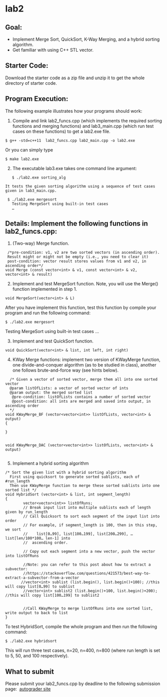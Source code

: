 # lab2

## Goal:

- Implement Merge Sort, QuickSort, K-Way Merging, and a hybrid sorting algorithm.
- Get familiar with using C++ STL vector.

## Starter Code: 

Download the starter code as a zip file and unzip it to get the whole directory of starter code. 


## Program Execution:

The following example illustrates how your programs should work:
1. Compile and link lab2_funcs.cpp (which implements the required sorting functions and merging functions) and lab3_main.cpp (which run test cases on these functions) to get a lab2.exe file. 
```
$ g++ -std=c++11  lab2_funcs.cpp lab2_main.cpp -o lab2.exe 
```

  Or you can simply type 
```
$ make lab2.exe
```

2.  The executable lab3.exe takes one command line argument:

```
   $ ./lab2.exe sorting_alg
```
    It tests the given sorting algorithm using a sequence of test cases given in lab3_main.cpp. 
```
 $ ./lab2.exe mergesort 
   Testing MergeSort using built-in test cases 
   …
```
 

## Details: Implement the following functions in lab2_funcs.cpp: 

1. (Two-way) Merge function.

```
 /*pre-condition: v1, v2 are two sorted vectors (in ascending order). 
 Result might or might not be empty (i.e., you need to clear it)
 post-condition: vector result stores values from v1 and v2, in ascending order*/
void Merge (const vector<int> & v1, const vector<int> & v2, vector<int> & result)
```

2. Implement and test MergeSort function. Note, you will use the Merge() function implemented in step 1. 
```
void MergeSort(vector<int> & L)
```
After you have implement this function, test this function  by compile your program and run the following command:

```
$ ./lab2.exe mergesort
```
   Testing MergeSort using built-in test cases 
    …

3. Implement and test QuickSort function.   
```
void QuickSort(vector<int> & list, int left, int right)
```
4. KWay Merge functions:  implement two version of KWayMerge function, one divide-and-conquer algorithm (as to be studied in class), another one follows brute-and-force way (see hints below).
```
  /* Given a vector of sorted vector, merge them all into one sorted vector 
  @param listOfLists: a vector of sorted vector of ints
  @param output: the merged sorted list 
   @pre-condition: listOfLists contains a number of sorted vector
   @post-condition: all ints are merged and saved into output, in ascending order 
  */
void KWayMerge_BF (vector<vector<int>> listOfLists, vector<int> & output)  
{
  
} 

  
void KWayMerge_DAC (vector<vector<int>> listOfLists, vector<int> & output)
 
```

5. Implement a hybrid sorting algorithm 
```
/* Sort the given list with a hybrid sorting algorithm 
  First using quicksort to generate sorted sublists, each of #run_length 
  Then use KWayMerge function to merge these sorted sublists into one sorted list */
void HybridSort (vector<int> & list, int segment_length)
{
        vector<vector<int>> listOfRuns; 
        // Break input list into multiple sublists each of length given by run_length
        // Call Quicksort to sort each segment of the input list into order  
        // For example, if segment_length is 100, then in this step, we sort
        //    list[0…99], list[100…199], list[200…299], … list[len/100*100… len-1] into
        //  ascending order.

        // Copy out each segment into a new vector, push the vector into listOfRuns 

        //Note: you can refer to this post about how to extract a subvector: 
        //https://stackoverflow.com/questions/421573/best-way-to-extract-a-subvector-from-a-vector
       //vector<int> sublist (list.begin(), list.begin()+100); //this will copy list[0…99] to sublist 
        //vector<int> sublist2 (list.begin()+100, list.begin()+200); //this will copy list[100…199] to sublist2 


        //Call KWayMerge to merge listOfRuns into one sorted list, write output to back to list
} 
```
To test HybridSort, compile the whole program and then run the following command:
```
$ ./lab2.exe hybridsort 
```
This will run three test cases, n=20, n=400, n=800 (where run length is set to 5, 50, and 100 respectively). 


## What to submit
  Please submit your lab2_funcs.cpp by deadline to the following submission page: 
[autograder site](https://storm.cis.fordham.edu:8443/web/project/1500)

